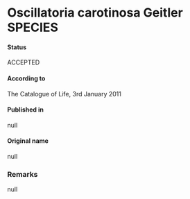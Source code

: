 # Oscillatoria carotinosa Geitler SPECIES

#### Status
ACCEPTED

#### According to
The Catalogue of Life, 3rd January 2011

#### Published in
null

#### Original name
null

### Remarks
null